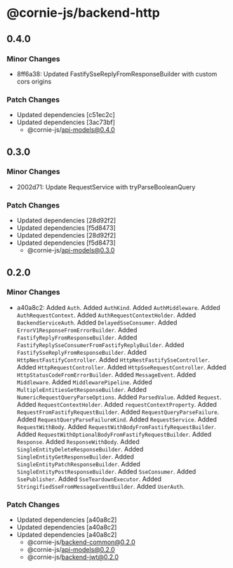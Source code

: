 # @cornie-js/backend-http

## 0.4.0

### Minor Changes

- 8ff6a38: Updated FastifySseReplyFromResponseBuilder with custom cors origins

### Patch Changes

- Updated dependencies [c51ec2c]
- Updated dependencies [3ac73bf]
  - @cornie-js/api-models@0.4.0

## 0.3.0

### Minor Changes

- 2002d71: Update RequestService with tryParseBooleanQuery

### Patch Changes

- Updated dependencies [28d92f2]
- Updated dependencies [f5d8473]
- Updated dependencies [28d92f2]
- Updated dependencies [f5d8473]
  - @cornie-js/api-models@0.3.0

## 0.2.0

### Minor Changes

- a40a8c2: Added `Auth`.
  Added `AuthKind`.
  Added `AuthMiddleware`.
  Added `AuthRequestContext`.
  Added `AuthRequestContextHolder`.
  Added `BackendServiceAuth`.
  Added `DelayedSseConsumer`.
  Added `ErrorV1ResponseFromErrorBuilder`.
  Added `FastifyReplyFromResponseBuilder`.
  Added `FastifyReplySseConsumerFromFastifyReplyBuilder`.
  Added `FastifySseReplyFromResponseBuilder`.
  Added `HttpNestFastifyController`.
  Added `HttpNestFastifySseController`.
  Added `HttpRequestController`.
  Added `HttpSseRequestController`.
  Added `HttpStatusCodeFromErrorBuilder`.
  Added `MessageEvent`.
  Added `Middleware`.
  Added `MiddlewarePipeline`.
  Added `MultipleEntitiesGetResponseBuilder`.
  Added `NumericRequestQueryParseOptions`.
  Added `ParsedValue`.
  Added `Request`.
  Added `RequestContextHolder`.
  Added `requestContextProperty`.
  Added `RequestFromFastifyRequestBuilder`.
  Added `RequestQueryParseFailure`.
  Added `RequestQueryParseFailureKind`.
  Added `RequestService`.
  Added `RequestWithBody`.
  Added `RequestWithBodyFromFastifyRequestBuilder`.
  Added `RequestWithOptionalBodyFromFastifyRequestBuilder`.
  Added `Response`.
  Added `ResponseWithBody`.
  Added `SingleEntityDeleteResponseBuilder`.
  Added `SingleEntityGetResponseBuilder`.
  Added `SingleEntityPatchResponseBuilder`.
  Added `SingleEntityPostResponseBuilder`.
  Added `SseConsumer`.
  Added `SsePublisher`.
  Added `SseTeardownExecutor`.
  Added `StringifiedSseFromMessageEventBuilder`.
  Added `UserAuth`.

### Patch Changes

- Updated dependencies [a40a8c2]
- Updated dependencies [a40a8c2]
- Updated dependencies [a40a8c2]
  - @cornie-js/backend-common@0.2.0
  - @cornie-js/api-models@0.2.0
  - @cornie-js/backend-jwt@0.2.0

